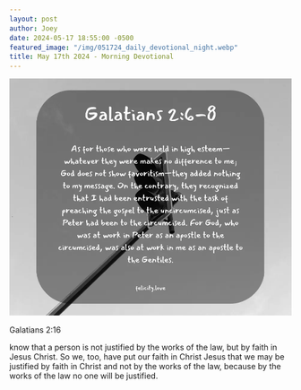 ```yaml
---
layout: post
author: Joey
date: 2024-05-17 18:55:00 -0500
featured_image: "/img/051724_daily_devotional_night.webp"
title: May 17th 2024 - Morning Devotional
---
```


[![May 17th 2024 - Morning Devotional](/img/051624_daily_devotional_night.webp)](/img/051624_daily_devotional_night.webp)

Galatians 2:16

know that a person is not justified by the works of the law, but by faith in Jesus Christ. So we, too, have put our faith in Christ Jesus that we may be justified by faith in Christ and not by the works of the law, because by the works of the law no one will be justified.